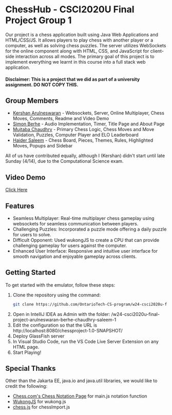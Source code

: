 # ChessHub - CSCI2020U Final Project Group 1

Our project is a chess application built using Java Web Applications and HTML/CSS/JS. It allows players to play chess with another player or a computer, as well as solving chess puzzles. The server utilizes WebSockets for the online component along with HTML, CSS, and JavaScript for client-side interaction across all modes. The primary goal of this project is to implement everything we learnt in this course into a full stack web application.

#### Disclaimer: This is a project that we did as part of a university assignment. DO NOT COPY THIS.

## Group Members

* [Kershan Arulneswaran](https://github.com/Koops0) - Websockets, Server, Online Multiplayer, Chess Moves, Comments, Readme and Video Demo
* [Simon Berhe](https://github.com/Its-Simon) - Audio Implementation, Timer, Title Page and About Page
* [Mujtaba Chaudhry](https://github.com/mujtabach2) - Primary Chess Logic, Chess Moves and Move Validation, Puzzles, Computer Player and ELO Leaderboard
* [Haider Saleem](https://github.com/Haider425) - Chess Board, Pieces, Themes, Rules, Highlighted Moves, Popups and Sidebar

All of us have contributed equally, although I (Kershan) didn't start until late Sunday (4/14), due to the Computational Science exam.

## Video Demo
[Click Here](https://drive.google.com/file/d/1M9cIDx6P93LRgtwjW4GaGHCZAjHwM3Fx/view?usp=sharing)

## Features

* Seamless Multiplayer: Real-time multiplayer chess gameplay using websockets for seamless communication between players.
* Challenging Puzzles: Incorporated a puzzle mode offering a daily puzzle for users to solve.
* Difficult Opponent: Used wukongJS to create a CPU that can provide challenging gameplay for users against the computer.
* Enhanced User Interface: Responsive and intuitive user interface for smooth navigation and enjoyable gameplay across clients.

## Getting Started

To get started with the emulator, follow these steps:

1. Clone the repository using the command:
   ```bash
   git clone https://github.com/OntarioTech-CS-program/w24-csci2020u-final-project-arulneswaran-berhe-chaudhry-saleem-1/
2. Open in IntelliJ IDEA as Admin with the folder: /w24-csci2020u-final-project-arulneswaran-berhe-chaudhry-saleem-1
3. Edit the configuration so that the URL is http://localhost:8080/chessproject-1.0-SNAPSHOT/
4. Deploy GlassFish server
5. In Visual Studio Code, run the VS Code Live Server Extension on any HTML page.
6. Start Playing!

## Special Thanks
Other than the Jakarta EE, java.io and java.util libraries, we would like to credit the following:
* [Chess.com's Chess Notation Page](https://www.chess.com/terms/chess-notation) for main.js notation function
* [WukongJS](https://github.com/maksimKorzh/wukong) for wukong.js
* [chess.js](https://github.com/jhlywa/chess.js) for chessImport.js
